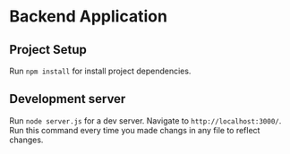 # Backend Application

## Project Setup

Run `npm install` for install project dependencies.

## Development server

Run `node server.js` for a dev server. Navigate to `http://localhost:3000/`. Run this command every time you made changs in any file to reflect changes.